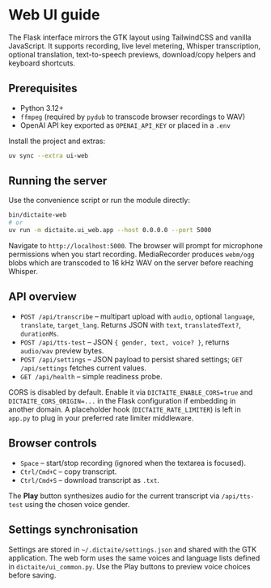 # Web UI guide

The Flask interface mirrors the GTK layout using TailwindCSS and vanilla JavaScript. It supports recording, live level metering,
Whisper transcription, optional translation, text-to-speech previews, download/copy helpers and keyboard shortcuts.

## Prerequisites

* Python 3.12+
* `ffmpeg` (required by `pydub` to transcode browser recordings to WAV)
* OpenAI API key exported as `OPENAI_API_KEY` or placed in a `.env`

Install the project and extras:

```bash
uv sync --extra ui-web
```

## Running the server

Use the convenience script or run the module directly:

```bash
bin/dictaite-web
# or
uv run -m dictaite.ui_web.app --host 0.0.0.0 --port 5000
```

Navigate to `http://localhost:5000`. The browser will prompt for microphone permissions when you start recording. MediaRecorder
produces `webm/ogg` blobs which are transcoded to 16 kHz WAV on the server before reaching Whisper.

## API overview

* `POST /api/transcribe` – multipart upload with `audio`, optional `language`, `translate`, `target_lang`. Returns JSON with
  `text`, `translatedText?`, `durationMs`.
* `POST /api/tts-test` – JSON `{ gender, text, voice? }`, returns `audio/wav` preview bytes.
* `POST /api/settings` – JSON payload to persist shared settings; `GET /api/settings` fetches current values.
* `GET /api/health` – simple readiness probe.

CORS is disabled by default. Enable it via `DICTAITE_ENABLE_CORS=true` and `DICTAITE_CORS_ORIGIN=...` in the Flask configuration
if embedding in another domain. A placeholder hook (`DICTAITE_RATE_LIMITER`) is left in `app.py` to plug in your preferred rate
limiter middleware.

## Browser controls

* `Space` – start/stop recording (ignored when the textarea is focused).
* `Ctrl/Cmd+C` – copy transcript.
* `Ctrl/Cmd+S` – download transcript as `.txt`.

The **Play** button synthesizes audio for the current transcript via `/api/tts-test` using the chosen voice gender.

## Settings synchronisation

Settings are stored in `~/.dictaite/settings.json` and shared with the GTK application. The web form uses the same voices and
language lists defined in `dictaite/ui_common.py`. Use the Play buttons to preview voice choices before saving.
